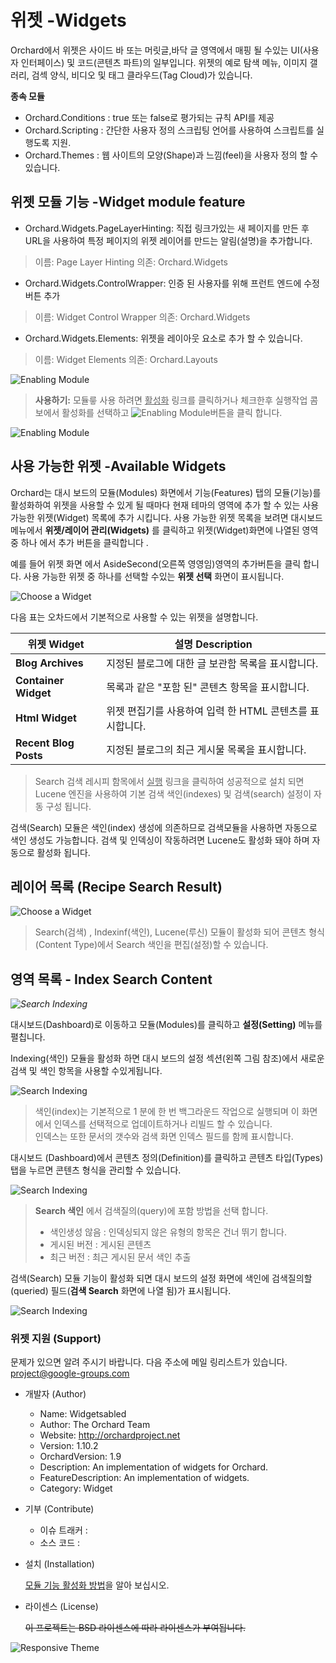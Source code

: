 # 위젯 -Widgets

Orchard에서 위젯은 사이드 바 또는 머릿글,바닥 글 영역에서 매핑 될 수있는 UI(사용자 인터페이스) 및 코드(콘텐츠 파트)의 일부입니다.
 위젯의 예로 탐색 메뉴, 이미지 갤러리, 검섹 양식, 비디오 및 태그 클라우드(Tag Cloud)가 있습니다.


**종속 모듈**
- Orchard.Conditions : true 또는 false로 평가되는 규칙 API를 제공
- Orchard.Scripting : 간단한 사용자 정의 스크립팅 언어를 사용하여 스크립트를 실행도록 지원.
- Orchard.Themes : 웹 사이트의 모양(Shape)과 느낌(feel)을 사용자 정의 할 수 있습니다.

## 위젯 모듈 기능 -Widget module feature

* Orchard.Widgets.PageLayerHinting: 직접 링크가있는 새 페이지를 만든 후 URL을 사용하여 특정 페이지의 위젯 레이어를 만드는 알림(설명)을 추가합니다.
> 이름: Page Layer Hinting
> 의존: Orchard.Widgets
* Orchard.Widgets.ControlWrapper: 인증 된 사용자를 위해 프런트 엔드에 수정 버튼 추가
> 이름: Widget Control Wrapper
> 의존: Orchard.Widgets
* Orchard.Widgets.Elements: 위젯을 레이아웃 요소로 추가 할 수 있습니다.
> 이름: Widget Elements
> 의존: Orchard.Layouts

	
	
![Enabling Module](../Media/images/modules/orchard.Widgets/modules.png)
> **<i class="fa fa-info-circle"></i> 사용하기:** 모듈릏 사용 하려면 <u>활성화</u> 링크를 클릭하거나 체크한후 실행작업 콤보에서 활성화를 선택하고 ![Enabling Module](../Media/images/buttons/btn-execute.png)버튼을 클릭 합니다.



![Enabling Module](../Media/images/modules/orchard.Widgets/01-widget.png)


## 사용 가능한 위젯  -Available Widgets

Orchard는 대시 보드의 모듈(Modules) 화면에서 기능(Features) 탭의 모듈(기능)를 활성화하여 위젯을 사용할 수 있게 될 때마다 현재 테마의 영역에 추가 할 수 있는 사용 가능한 위젯(Widget) 목록에 추가 시킵니다. 사용 가능한 위젯 목록을 보려면 대시보드 메뉴에서  **위젯/레이어 관리(Widgets)** 를 클릭하고  위젯(Widget)화면에 나열된 영역 중 하나 에서 추가 버튼을 클릭합니다 .

예를 들어 위젯 화면 에서 AsideSecond(오른쪽 영영임)영역의 추가버튼을  클릭 합니다. 사용 가능한 위젯 중 하나를 선택할 수있는 **위젯 선택** 화면이 표시됩니다.

![Choose a Widget ](../Media/images/modules/orchard.Widgets/02-chooseAwidget.png)

다음 표는 오차드에서 기본적으로 사용할 수 있는 위젯을 설명합니다. 

위젯   Widget            | 설명 Description
--------------------- | ------------------------------------------------------------------
**Blog Archives**     | 지정된 블로그에 대한 글 보관함 목록을 표시합니다.
**Container Widget**  | 목록과 같은 "포함 된" 콘텐츠 항목을 표시합니다.
**Html Widget**       | 위젯 편집기를 사용하여 입력 한 HTML 콘텐츠를 표시합니다.
**Recent Blog Posts** | 지정된 블로그의 최근 게시물 목록을 표시합니다.



> Search 검색 레시피 함목에서 <u>실행</u> 링크을 클릭하여 성공적으로 설치 되면
 Lucene 엔진을 사용하여 기본 검색 색인(indexes) 및 검색(search) 설정이 자동 구성 됩니다.

 

검색(Search) 모듈은 색인(index) 생성에 의존하므로 검색모듈을 사용하면 자동으로 색인 생성도 가능합니다. 검색 및 인덱싱이 작동하려면 Lucene도 활성화 돼야 하며 자동으로 활성화 됩니다. 

## 레이어 목록 (Recipe Search Result)
 
![Choose a Widget ](../Media/images/modules/orchard.Widgets/02-chooseAwidget.png) 
> Search(검색) , Indexinf(색인), Lucene(루신) 모듈이 활성화 되어 콘텐츠 형식(Content Type)에서  Search 색인을 편집(설정)할 수 있습니다.
 
 
## 영역 목록 - Index Search Content

*![Search Indexing](../Media/images/modules/Orchard.Search/02-setting-indexing-search.png)*

대시보드(Dashboard)로 이동하고 모듈(Modules)를 클릭하고 **설정(Setting)** 메뉴를 펼칩니다.

Indexing(색인) 모듈을 활성화 하면 대시 보드의 설정 섹션(왼쪽 그림 참조)에서 새로운 검색 및 색인 항목을 사용할 수있게됩니다. 

  


![Search Indexing](../Media/images/modules/Orchard.Search/03-indexes.png) 
> 색인(index)는 기본적으로 1 분에 한 번 백그라운드 작업으로 실행되며 이 화면에서 인덱스를 선택적으로 업데이트하거나 리빌드 할 수 있습니다.  
인덱스는 또한 문서의 갯수와 검색 화면 인덱스 필드를 함께 표시합니다.
 
대시보드 (Dashboard)에서 콘텐츠 정의(Definition)를 클릭하고 콘텐츠 타입(Types) 탭을 누르면 콘텐츠 형식을 관리할 수 있습니다.
 
![Search Indexing](../Media/images/modules/Orchard.Search/03-edit-content-type.png) 
> **Search 색인** 에서 검색질의(query)에 포함 방법을 선택 합니다. 
> * 색인생성 않음 : 인덱싱되지 않은 유형의 항목은 건너 뛰기 합니다.
> * 게시된 버전 : 게시된 콘텐츠  
> * 최근 버전 :  최근 게시된 문서 색인 추출

검색(Search) 모듈 기능이 활성화 되면 대시 보드의 설정 화면에 색인에 검색질의할(queried) 필드(**검색 Search** 화면에 나열 됨)가 표시됩니다. 
 
![Search Indexing](../Media/images/modules/Orchard.Search/03-Search.png) 
 
 
 
 
 
### 위젯 지원 (Support)

문제가 있으면 알려 주시기 바랍니다.
다음 주소에 메일 링리스트가 있습니다. project@google-groups.com

* 개발자 (Author)

	- Name: Widgetsabled
	- Author: The Orchard Team
	- Website: http://orchardproject.net
	- Version: 1.10.2
	- OrchardVersion: 1.9
	- Description: An implementation of widgets for Orchard.
	- FeatureDescription: An implementation of widgets.
	- Category: Widget

* 기부 (Contribute)

	- 이슈 트래커 : 
	- 소스 코드 : 


* 설치 (Installation)

	<i class="fa fa-link"></i> [ 모듈 기능 활성화 방법](../inx2-modules.html#module-features)을 알아 보십시오.

* 라이센스 (License)

  <del>이 프로젝트는 BSD 라이센스에 따라 라이센스가 부여됩니다.</del>

![Responsive Theme](../Media/images/_blank.png)


